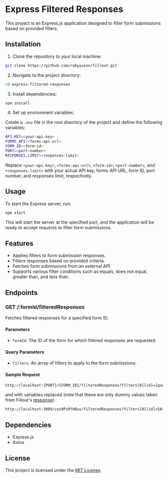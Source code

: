 # Express Filtered Responses

This project is an Express.js application designed to filter form submissions based on provided filters.

## Installation

1. Clone the repository to your local machine:

```bash
git clone https://github.com/rabyyuson/fillout.git
```

2. Navigate to the project directory:

```bash
cd express-filtered-responses
```

3. Install dependencies:

```bash
npm install
```

4. Set up environment variables:

Create a `.env` file in the root directory of the project and define the following variables:

```bash
API_KEY=<your-api-key>
FORMS_API=<forms-api-url>
FORM_ID=<form-id>
PORT=<port-number>
RESPONSES_LIMIT=<responses-limit>
```

Replace `<your-api-key>`, `<forms-api-url>`, `<form-id>`, `<port-number>`, and `<responses-limit>` with your actual API key, forms API URL, form ID, port number, and responses limit, respectively.

## Usage

To start the Express server, run:

```bash
npm start
```


This will start the server at the specified port, and the application will be ready to accept requests to filter form submissions.

## Features

- Applies filters to form submission responses.
- Filters responses based on provided criteria.
- Fetches form submissions from an external API.
- Supports various filter conditions such as equals, does not equal, greater than, and less than.

## Endpoints

### GET /:formId/filteredResponses

Fetches filtered responses for a specified form ID.

#### Parameters

- `formId`: The ID of the form for which filtered responses are requested.

#### Query Parameters

- `filters`: An array of filters to apply to the form submissions.

#### Sample Request

```bash
http://localhost:{PORT}/{FORM_ID}/filteredResponses?filters[0][id]={question.id}&filters[0][condition]={filter.condition}&filters[0][value]={question.value}
```

and with variables replaced (note that these are only dummy values taken from Fillout's [response](https://www.fillout.com/help/fillout-rest-api#69c06593963c45ca9e7d682f4f2a4ccc)):

```bash
http://localhost:3000/vso9PzRfHQus/filteredResponses?filters[0][id]=5AtgG35AAZVcrSVfRubvp1&filters[0][condition]=equals&filters[0][value]=Email
```

## Dependencies

- Express.js
- Axios

## License

This project is licensed under the [MIT License](LICENSE).
